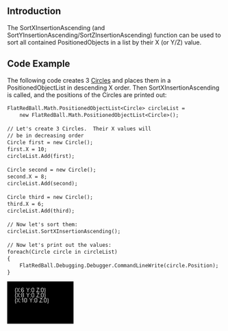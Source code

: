 ## Introduction

The SortXInsertionAscending (and SortYInsertionAscending/SortZInsertionAscending) function can be used to sort all contained PositionedObjects in a list by their X (or Y/Z) value.

## Code Example

The following code creates 3 [Circles](/frb/docs/index.php?title=FlatRedBall.Math.Geometry.Circle "FlatRedBall.Math.Geometry.Circle") and places them in a PositionedObjectList in descending X order. Then SortXInsertionAscending is called, and the positions of the Circles are printed out:

    FlatRedBall.Math.PositionedObjectList<Circle> circleList =
        new FlatRedBall.Math.PositionedObjectList<Circle>();

    // Let's create 3 Circles.  Their X values will
    // be in decreasing order
    Circle first = new Circle();
    first.X = 10;
    circleList.Add(first);

    Circle second = new Circle();
    second.X = 8;
    circleList.Add(second);

    Circle third = new Circle();
    third.X = 6;
    circleList.Add(third);

    // Now let's sort them:
    circleList.SortXInsertionAscending();

    // Now let's print out the values:
    foreach(Circle circle in circleList)
    {
        FlatRedBall.Debugging.Debugger.CommandLineWrite(circle.Position);
    }

![SortedCircles.PNG](/media/migrated_media-SortedCircles.PNG)
